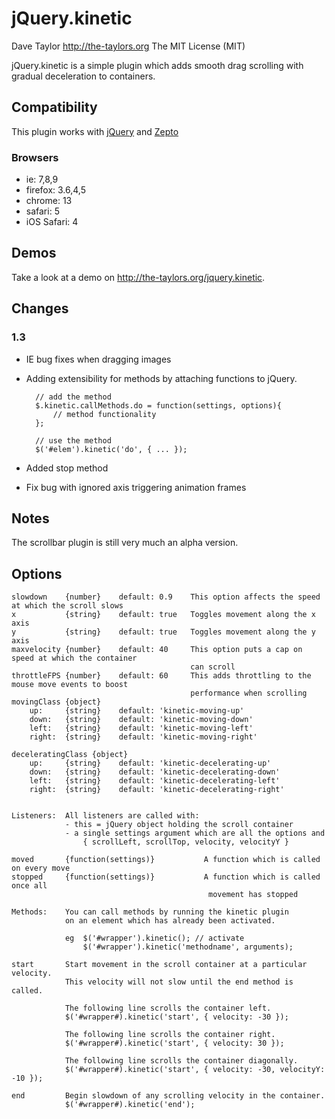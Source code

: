 jQuery.kinetic
==============
Dave Taylor <http://the-taylors.org>
The MIT License (MIT)

jQuery.kinetic is a simple plugin which adds smooth drag scrolling with 
gradual deceleration to containers.

Compatibility
-------------
This plugin works with [jQuery](http://jquery.com) and
[Zepto](http://zeptojs.com/)

### Browsers ###
- ie: 7,8,9
- firefox: 3.6,4,5
- chrome: 13
- safari: 5
- iOS Safari: 4

Demos
-----
Take a look at a demo on <http://the-taylors.org/jquery.kinetic>.

Changes
------- 

### 1.3
- IE bug fixes when dragging images
- Adding extensibility for methods by attaching functions to jQuery.

        // add the method
        $.kinetic.callMethods.do = function(settings, options){
            // method functionality
        };

        // use the method
        $('#elem').kinetic('do', { ... });

- Added stop method
- Fix bug with ignored axis triggering animation frames



Notes
-----
The scrollbar plugin is still very much an alpha version.


Options
-------

    slowdown    {number}    default: 0.9    This option affects the speed at which the scroll slows
    x           {string}    default: true   Toggles movement along the x axis
    y           {string}    default: true   Toggles movement along the y axis
    maxvelocity {number}    default: 40     This option puts a cap on speed at which the container
                                            can scroll
    throttleFPS {number}    default: 60     This adds throttling to the mouse move events to boost
                                            performance when scrolling
    movingClass {object} 
        up:     {string}    default: 'kinetic-moving-up'
        down:   {string}    default: 'kinetic-moving-down'
        left:   {string}    default: 'kinetic-moving-left'
        right:  {string}    default: 'kinetic-moving-right'

    deceleratingClass {object} 
        up:     {string}    default: 'kinetic-decelerating-up'
        down:   {string}    default: 'kinetic-decelerating-down'
        left:   {string}    default: 'kinetic-decelerating-left'
        right:  {string}    default: 'kinetic-decelerating-right'


    Listeners:  All listeners are called with:
                - this = jQuery object holding the scroll container
                - a single settings argument which are all the options and  
                    { scrollLeft, scrollTop, velocity, velocityY }

    moved       {function(settings)}           A function which is called on every move
    stopped     {function(settings)}           A function which is called once all 
                                                movement has stopped

    Methods:    You can call methods by running the kinetic plugin
                on an element which has already been activated.

                eg  $('#wrapper').kinetic(); // activate
                    $('#wrapper').kinetic('methodname', arguments);

    start       Start movement in the scroll container at a particular velocity.
                This velocity will not slow until the end method is called.

                The following line scrolls the container left.
                $('#wrapper#).kinetic('start', { velocity: -30 });

                The following line scrolls the container right.
                $('#wrapper#).kinetic('start', { velocity: 30 });

                The following line scrolls the container diagonally.
                $('#wrapper#).kinetic('start', { velocity: -30, velocityY: -10 });

    end         Begin slowdown of any scrolling velocity in the container.
                $('#wrapper#).kinetic('end');
